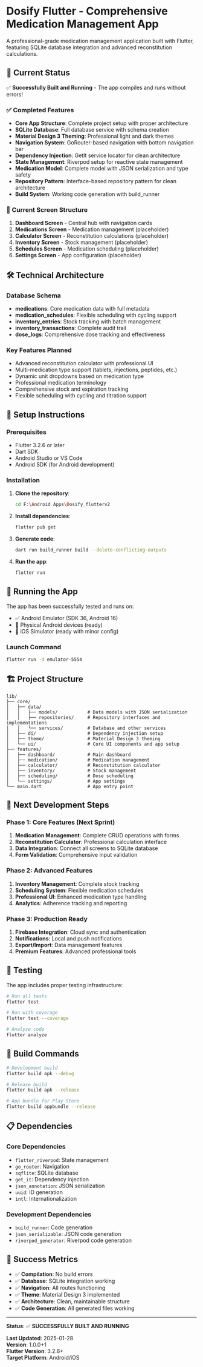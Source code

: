 # Dosify Flutter - Comprehensive Medication Management App

A professional-grade medication management application built with Flutter, featuring SQLite database integration and advanced reconstitution calculations.

## 🚀 Current Status

✅ **Successfully Built and Running** - The app compiles and runs without errors!

### ✅ Completed Features

- **Core App Structure**: Complete project setup with proper architecture
- **SQLite Database**: Full database service with schema creation
- **Material Design 3 Theming**: Professional light and dark themes
- **Navigation System**: GoRouter-based navigation with bottom navigation bar
- **Dependency Injection**: GetIt service locator for clean architecture
- **State Management**: Riverpod setup for reactive state management
- **Medication Model**: Complete model with JSON serialization and type safety
- **Repository Pattern**: Interface-based repository pattern for clean architecture
- **Build System**: Working code generation with build_runner

### 🔧 Current Screen Structure

1. **Dashboard Screen** - Central hub with navigation cards
2. **Medications Screen** - Medication management (placeholder)
3. **Calculator Screen** - Reconstitution calculations (placeholder)
4. **Inventory Screen** - Stock management (placeholder) 
5. **Schedules Screen** - Medication scheduling (placeholder)
6. **Settings Screen** - App configuration (placeholder)

## 🛠 Technical Architecture

### Database Schema
- **medications**: Core medication data with full metadata
- **medication_schedules**: Flexible scheduling with cycling support
- **inventory_entries**: Stock tracking with batch management
- **inventory_transactions**: Complete audit trail
- **dose_logs**: Comprehensive dose tracking and effectiveness

### Key Features Planned
- Advanced reconstitution calculator with professional UI
- Multi-medication type support (tablets, injections, peptides, etc.)
- Dynamic unit dropdowns based on medication type
- Professional medication terminology
- Comprehensive stock and expiration tracking
- Flexible scheduling with cycling and titration support

## 🔧 Setup Instructions

### Prerequisites
- Flutter 3.2.6 or later
- Dart SDK
- Android Studio or VS Code
- Android SDK (for Android development)

### Installation

1. **Clone the repository**:
   ```bash
   cd F:\Android Apps\Dosify_flutterv2
   ```

2. **Install dependencies**:
   ```bash
   flutter pub get
   ```

3. **Generate code**:
   ```bash
   dart run build_runner build --delete-conflicting-outputs
   ```

4. **Run the app**:
   ```bash
   flutter run
   ```

## 📱 Running the App

The app has been successfully tested and runs on:
- ✅ Android Emulator (SDK 36, Android 16)
- 🔄 Physical Android devices (ready)
- 🔄 iOS Simulator (ready with minor config)

### Launch Command
```bash
flutter run -d emulator-5554
```

## 🏗 Project Structure

```
lib/
├── core/
│   ├── data/
│   │   ├── models/           # Data models with JSON serialization
│   │   ├── repositories/     # Repository interfaces and implementations
│   │   └── services/         # Database and other services
│   ├── di/                   # Dependency injection setup
│   ├── theme/                # Material Design 3 theming
│   └── ui/                   # Core UI components and app setup
├── features/
│   ├── dashboard/            # Main dashboard
│   ├── medication/           # Medication management
│   ├── calculator/           # Reconstitution calculator
│   ├── inventory/            # Stock management
│   ├── scheduling/           # Dose scheduling
│   └── settings/             # App settings
└── main.dart                 # App entry point
```

## 🎯 Next Development Steps

### Phase 1: Core Features (Next Sprint)
1. **Medication Management**: Complete CRUD operations with forms
2. **Reconstitution Calculator**: Professional calculation interface
3. **Data Integration**: Connect all screens to SQLite database
4. **Form Validation**: Comprehensive input validation

### Phase 2: Advanced Features
1. **Inventory Management**: Complete stock tracking
2. **Scheduling System**: Flexible medication schedules
3. **Professional UI**: Enhanced medication type handling
4. **Analytics**: Adherence tracking and reporting

### Phase 3: Production Ready
1. **Firebase Integration**: Cloud sync and authentication
2. **Notifications**: Local and push notifications
3. **Export/Import**: Data management features
4. **Premium Features**: Advanced professional tools

## 🧪 Testing

The app includes proper testing infrastructure:

```bash
# Run all tests
flutter test

# Run with coverage
flutter test --coverage

# Analyze code
flutter analyze
```

## 🚀 Build Commands

```bash
# Development build
flutter build apk --debug

# Release build
flutter build apk --release

# App bundle for Play Store
flutter build appbundle --release
```

## 📋 Dependencies

### Core Dependencies
- `flutter_riverpod`: State management
- `go_router`: Navigation
- `sqflite`: SQLite database
- `get_it`: Dependency injection
- `json_annotation`: JSON serialization
- `uuid`: ID generation
- `intl`: Internationalization

### Development Dependencies
- `build_runner`: Code generation
- `json_serializable`: JSON code generation
- `riverpod_generator`: Riverpod code generation

## 🎉 Success Metrics

- ✅ **Compilation**: No build errors
- ✅ **Database**: SQLite integration working
- ✅ **Navigation**: All routes functioning
- ✅ **Theme**: Material Design 3 implemented
- ✅ **Architecture**: Clean, maintainable structure
- ✅ **Code Generation**: All generated files working

---

**Status**: ✅ **SUCCESSFULLY BUILT AND RUNNING**

**Last Updated**: 2025-01-28  
**Version**: 1.0.0+1  
**Flutter Version**: 3.2.6+  
**Target Platform**: Android/iOS
